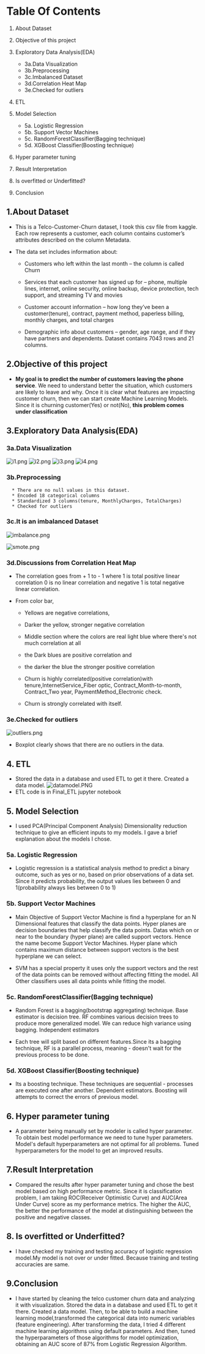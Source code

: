 # Table Of Contents
1. About Dataset
2. Objective of this project
3. Exploratory Data Analysis(EDA)

      * 3a.Data Visualization
      * 3b.Preprocessing
      * 3c.Imbalanced Dataset
      * 3d.Correlation Heat Map
      * 3e.Checked for outliers
4. ETL
5. Model Selection
      * 5a. Logistic Regression
      * 5b. Support Vector Machines
      * 5c. RandomForestClassifier(Bagging technique)
      * 5d. XGBoost Classifier(Boosting technique)
6. Hyper parameter tuning
7. Result Interpretation
8. Is overfitted or Underfitted?
9. Conclusion


## 1.About Dataset
* This is a Telco-Customer-Churn dataset, I took this csv file from kaggle. Each row represents a customer, each column contains customer’s attributes described on the column Metadata.

* The data set includes information about:

    * Customers who left within the last month – the column is called Churn

    * Services that each customer has signed up for – phone, multiple lines, internet, online security, online backup, device protection, tech support, and streaming TV and movies

    * Customer account information – how long they’ve been a customer(tenure), contract, payment method, paperless billing, monthly charges, and total charges

    * Demographic info about customers – gender, age range, and if they have partners and dependents. Dataset contains 7043 rows and 21 columns.

## 2.Objective of this project

* **My goal is to predict the number of customers leaving the phone service**. We need to understand better the situation, which customers are likely to leave and why. Once it is clear what features are impacting customer churn, then we can start create Machine Learning Models. Since it is churning customer(Yes) or not(No), **this problem comes under classification**

## 3.Exploratory Data Analysis(EDA)
### 3a.Data Visualization
![i1.png](i1.png) ![i2.png](i2.png)  ![i3.png](i3.png) ![i4.png](i4.png)  

### 3b.Preprocessing
      * There are no null values in this dataset.
      * Encoded 18 categorical columns
      * Standardized 3 columns(tenure, MonthlyCharges, TotalCharges)
      * Checked for outliers

### 3c.It is an imbalanced Dataset
![imbalance.png](imbalance.png)

![smote.png](smote.png)

### 3d.Discussions from Correlation Heat Map
* The correlation goes from + 1 to - 1 where 1 is total positive linear correlation 0 is no linear correlation and negative 1 is total negative linear correlation.

* From color bar,

   * Yellows are negative correlations,

   * Darker the yellow, stronger negative correlation

   * Middle section where the colors are real light blue where there's not much correlation at all

   * the Dark blues are positive correlation and

   * the darker the blue the stronger positive correlation

   * Churn is highly correlated(positive correlation)with tenure,InternetService_Fiber optic, Contract_Month-to-month, Contract_Two year, PaymentMethod_Electronic check.

   * Churn is strongly correlated with itself.

### 3e.Checked for outliers
![outliers.png](outliers.png)
* Boxplot clearly shows that there are no outliers in the data.
## 4. ETL
   * Stored the data in a database and used ETL to get it there. Created a data model. 
    ![datamodel.PNG](datamodel.PNG)
   * ETL code is in Final_ETL jupyter notebook

## 5. Model Selection
   * I used PCA(Principal Component Analysis) Dimensionality reduction technique to give an efficient inputs to my models. I gave a brief explanation about the models I chose.
### 5a. Logistic Regression
   * Logistic regression is a statistical analysis method to predict a binary outcome, such as yes or no, based on prior observations of a data set.
Since it predicts probability, the output values lies between 0 and 1(probability always lies between 0 to 1)
          
### 5b. Support Vector Machines
   * Main Objective of Support Vector Machine is find a hyperplane for an N Dimensional features that classify the data points. Hyper planes are decision boundaries that help classify the data points. Datas which on or near to the boundary (hyper plane) are called support vectors. Hence the name become Support Vector Machines. Hyper plane which contains maximum distance between support vectors is the best hyperplane we can select.

   * SVM has a special property it uses only the support vectors and the rest of the data points can be removed without affecting fitting the model. All Other classifiers uses all data points while fitting the model.
     
### 5c. RandomForestClassifier(Bagging technique)
   * Random Forest is a bagging(bootstrap aggregating) technique. Base estimator is decision tree. RF combines various decision trees to produce more generalized model. We can reduce high variance using bagging. Independent estimators

   * Each tree will split based on different features.Since its a bagging technique, RF is a parallel process, meaning - doesn't wait for the previous process to be done.
     
### 5d. XGBoost Classifier(Boosting technique)
   * Its a boosting technique. These techniques are sequential - processes are executed one after another. Dependent estimators.
Boosting will attempts to correct the errors of previous model.

## 6. Hyper parameter tuning
   * A parameter being manually set by modeler is called hyper parameter. To obtain best model performance we need to tune hyper parameters.
Model's default hyperparameters are not optimal for all problems. Tuned hyperparameters for the model to get an improved results. 

## 7.Result Interpretation
   * Compared the results after hyper parameter tuning and chose the best model based on high performance metric. Since it is classification problem, I am taking ROC(Receiver Optimistic Curve) and AUC(Area Under Curve) score as my performance metrics. The higher the AUC, the better the performance of the model at distinguishing between the positive and negative classes.
## 8. Is overfitted or Underfitted?
   * I have checked my training and testing accuracy of logistic regression model.My model is not over or under fitted. Because training and testing accuracies are same.
## 9.Conclusion
   * I have started by cleaning the telco customer churn data and analyzing it with visualization. Stored the data in a database and used ETL to get it there. Created a data model. Then, to be able to build a machine learning model,transformed the categorical data into numeric variables (feature engineering). After transforming the data, I tried 4 different machine learning algorithms using default parameters. And then, tuned the hyperparameters of those algorithms for model optimization, obtaining an AUC score of 87% from Logistic Regression Algorithm.
